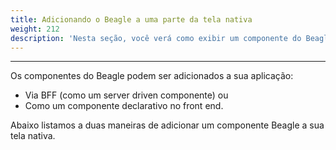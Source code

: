 ```yaml
---
title: Adicionando o Beagle a uma parte da tela nativa
weight: 212
description: 'Nesta seção, você verá como exibir um componente do Beagle em uma tela nativa.'
---
```


---

Os componentes do Beagle podem ser adicionados a sua aplicação:

* Via BFF \(como um server driven componente\) ou 
* Como um componente declarativo no front end.

Abaixo listamos a duas maneiras de adicionar um componente Beagle a sua tela nativa.
